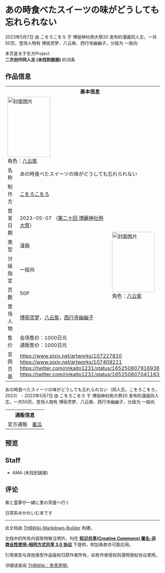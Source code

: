 # あの時食べたスイーツの味がどうしても忘れられない

<!-- source html: G:\repos\THBWiki-Markdown-Builder\THBWikiMarkdown\Temp\main\a\aa\ns0%3A%E3%81%82%E3%81%AE%E6%99%82%E9%A3%9F%E3%81%B9%E3%81%9F%E3%82%B9%E3%82%A4%E3%83%BC%E3%83%84%E3%81%AE%E5%91%B3%E3%81%8C%E3%81%A9%E3%81%86%E3%81%97%E3%81%A6%E3%82%82%E5%BF%98%E3%82%8C%E3%82%89%E3%82%8C%E3%81%AA%E3%81%84.html -->

2023年5月7日 由 こをろこをろ 于 博丽神社例大祭20 发布的漫画同人志，一共50页，登场人物有 博丽灵梦、八云紫、西行寺幽幽子，分级为 一般向

本页是关于东方Project  
 **二次创作同人志 (未找到链接)** 的词条
## 作品信息

<table><tbody><tr><th colspan="3">基本信息</th></tr><tr><td class="cover-artwork-mobile" colspan="2"><a href="./文件-あの時食べたスイーツの味がどうしても忘れられない封面.jpg.md" class="image" title="封面图片"><img alt="封面图片" src="https://upload.thwiki.cc/thumb/a/a1/%E3%81%82%E3%81%AE%E6%99%82%E9%A3%9F%E3%81%B9%E3%81%9F%E3%82%B9%E3%82%A4%E3%83%BC%E3%83%84%E3%81%AE%E5%91%B3%E3%81%8C%E3%81%A9%E3%81%86%E3%81%97%E3%81%A6%E3%82%82%E5%BF%98%E3%82%8C%E3%82%89%E3%82%8C%E3%81%AA%E3%81%84%E5%B0%81%E9%9D%A2.jpg/139px-%E3%81%82%E3%81%AE%E6%99%82%E9%A3%9F%E3%81%B9%E3%81%9F%E3%82%B9%E3%82%A4%E3%83%BC%E3%83%84%E3%81%AE%E5%91%B3%E3%81%8C%E3%81%A9%E3%81%86%E3%81%97%E3%81%A6%E3%82%82%E5%BF%98%E3%82%8C%E3%82%89%E3%82%8C%E3%81%AA%E3%81%84%E5%B0%81%E9%9D%A2.jpg" decoding="async" loading="lazy" width="139" height="196" srcset="https://upload.thwiki.cc/thumb/a/a1/%E3%81%82%E3%81%AE%E6%99%82%E9%A3%9F%E3%81%B9%E3%81%9F%E3%82%B9%E3%82%A4%E3%83%BC%E3%83%84%E3%81%AE%E5%91%B3%E3%81%8C%E3%81%A9%E3%81%86%E3%81%97%E3%81%A6%E3%82%82%E5%BF%98%E3%82%8C%E3%82%89%E3%82%8C%E3%81%AA%E3%81%84%E5%B0%81%E9%9D%A2.jpg/209px-%E3%81%82%E3%81%AE%E6%99%82%E9%A3%9F%E3%81%B9%E3%81%9F%E3%82%B9%E3%82%A4%E3%83%BC%E3%83%84%E3%81%AE%E5%91%B3%E3%81%8C%E3%81%A9%E3%81%86%E3%81%97%E3%81%A6%E3%82%82%E5%BF%98%E3%82%8C%E3%82%89%E3%82%8C%E3%81%AA%E3%81%84%E5%B0%81%E9%9D%A2.jpg 1.5x, https://upload.thwiki.cc/thumb/a/a1/%E3%81%82%E3%81%AE%E6%99%82%E9%A3%9F%E3%81%B9%E3%81%9F%E3%82%B9%E3%82%A4%E3%83%BC%E3%83%84%E3%81%AE%E5%91%B3%E3%81%8C%E3%81%A9%E3%81%86%E3%81%97%E3%81%A6%E3%82%82%E5%BF%98%E3%82%8C%E3%82%89%E3%82%8C%E3%81%AA%E3%81%84%E5%B0%81%E9%9D%A2.jpg/279px-%E3%81%82%E3%81%AE%E6%99%82%E9%A3%9F%E3%81%B9%E3%81%9F%E3%82%B9%E3%82%A4%E3%83%BC%E3%83%84%E3%81%AE%E5%91%B3%E3%81%8C%E3%81%A9%E3%81%86%E3%81%97%E3%81%A6%E3%82%82%E5%BF%98%E3%82%8C%E3%82%89%E3%82%8C%E3%81%AA%E3%81%84%E5%B0%81%E9%9D%A2.jpg 2x" data-file-width="853" data-file-height="1200"></a><div class="cover-char">角色：<a href="./八云紫.md" title="八云紫">八云紫</a></div></td>
</tr><tr><td class="label">名称</td><td colspan="2"> あの時食べたスイーツの味がどうしても忘れられない </td></tr><tr><td class="label">制作方</td><td><a href="./こをろこをろ.md" title="こをろこをろ">こをろこをろ</a></td><td class="cover-artwork" rowspan="7" style="min-width:196px;"><a href="./文件-あの時食べたスイーツの味がどうしても忘れられない封面.jpg.md" class="image" title="封面图片"><img alt="封面图片" src="https://upload.thwiki.cc/thumb/a/a1/%E3%81%82%E3%81%AE%E6%99%82%E9%A3%9F%E3%81%B9%E3%81%9F%E3%82%B9%E3%82%A4%E3%83%BC%E3%83%84%E3%81%AE%E5%91%B3%E3%81%8C%E3%81%A9%E3%81%86%E3%81%97%E3%81%A6%E3%82%82%E5%BF%98%E3%82%8C%E3%82%89%E3%82%8C%E3%81%AA%E3%81%84%E5%B0%81%E9%9D%A2.jpg/139px-%E3%81%82%E3%81%AE%E6%99%82%E9%A3%9F%E3%81%B9%E3%81%9F%E3%82%B9%E3%82%A4%E3%83%BC%E3%83%84%E3%81%AE%E5%91%B3%E3%81%8C%E3%81%A9%E3%81%86%E3%81%97%E3%81%A6%E3%82%82%E5%BF%98%E3%82%8C%E3%82%89%E3%82%8C%E3%81%AA%E3%81%84%E5%B0%81%E9%9D%A2.jpg" decoding="async" loading="lazy" width="139" height="196" srcset="https://upload.thwiki.cc/thumb/a/a1/%E3%81%82%E3%81%AE%E6%99%82%E9%A3%9F%E3%81%B9%E3%81%9F%E3%82%B9%E3%82%A4%E3%83%BC%E3%83%84%E3%81%AE%E5%91%B3%E3%81%8C%E3%81%A9%E3%81%86%E3%81%97%E3%81%A6%E3%82%82%E5%BF%98%E3%82%8C%E3%82%89%E3%82%8C%E3%81%AA%E3%81%84%E5%B0%81%E9%9D%A2.jpg/209px-%E3%81%82%E3%81%AE%E6%99%82%E9%A3%9F%E3%81%B9%E3%81%9F%E3%82%B9%E3%82%A4%E3%83%BC%E3%83%84%E3%81%AE%E5%91%B3%E3%81%8C%E3%81%A9%E3%81%86%E3%81%97%E3%81%A6%E3%82%82%E5%BF%98%E3%82%8C%E3%82%89%E3%82%8C%E3%81%AA%E3%81%84%E5%B0%81%E9%9D%A2.jpg 1.5x, https://upload.thwiki.cc/thumb/a/a1/%E3%81%82%E3%81%AE%E6%99%82%E9%A3%9F%E3%81%B9%E3%81%9F%E3%82%B9%E3%82%A4%E3%83%BC%E3%83%84%E3%81%AE%E5%91%B3%E3%81%8C%E3%81%A9%E3%81%86%E3%81%97%E3%81%A6%E3%82%82%E5%BF%98%E3%82%8C%E3%82%89%E3%82%8C%E3%81%AA%E3%81%84%E5%B0%81%E9%9D%A2.jpg/279px-%E3%81%82%E3%81%AE%E6%99%82%E9%A3%9F%E3%81%B9%E3%81%9F%E3%82%B9%E3%82%A4%E3%83%BC%E3%83%84%E3%81%AE%E5%91%B3%E3%81%8C%E3%81%A9%E3%81%86%E3%81%97%E3%81%A6%E3%82%82%E5%BF%98%E3%82%8C%E3%82%89%E3%82%8C%E3%81%AA%E3%81%84%E5%B0%81%E9%9D%A2.jpg 2x" data-file-width="853" data-file-height="1200"></a><div class="cover-char">角色：<a href="./八云紫.md" title="八云紫">八云紫</a></div></td>
</tr><tr><td class="label">首发日期</td><td>2023-05-07&#160;（<a href="/展会作品列表?e=%E5%8D%9A%E4%B8%BD%E7%A5%9E%E7%A4%BE%E4%BE%8B%E5%A4%A7%E7%A5%AD%2320">第二十回 博麗神社例大祭</a>）</td></tr><tr><td class="label">类型</td><td>漫画</td></tr><tr><td class="label">分级指定</td><td>一般向</td></tr><tr><td class="label">页数</td><td>50P</td></tr><tr><td class="label">登场人物</td><td><a href="./博丽灵梦.md" title="博丽灵梦">博丽灵梦</a>，<a href="./八云紫.md" title="八云紫">八云紫</a>，<a href="./西行寺幽幽子.md" title="西行寺幽幽子">西行寺幽幽子</a></td></tr><tr><td class="label">售价</td><td>会场售价：1000日元<br>通贩售价：1000日元</td></tr>
<tr><td class="label">官网页面</td><td colspan="2"><a rel="nofollow" class="external free" href="https://www.pixiv.net/artworks/107227810">https://www.pixiv.net/artworks/107227810</a><br><a rel="nofollow" class="external free" href="https://www.pixiv.net/artworks/107409211">https://www.pixiv.net/artworks/107409211</a><br><a rel="nofollow" class="external free" href="https://twitter.com/rinkaito1231/status/1652508079169368065">https://twitter.com/rinkaito1231/status/1652508079169368065</a><br><a rel="nofollow" class="external free" href="https://twitter.com/rinkaito1231/status/1652508070411636736">https://twitter.com/rinkaito1231/status/1652508070411636736</a></td></tr></tbody></table>

あの時食べたスイーツの味がどうしても忘れられない（同人志，こをろこをろ，2023） - 2023年5月7日 由 こをろこをろ 于 博丽神社例大祭20 发布的漫画同人志，一共50页，登场人物有 博丽灵梦、八云紫、西行寺幽幽子，分级为 一般向

<table><tbody><tr><th colspan="3">通贩信息</th></tr><tr><td class="label">官方通贩</td><td colspan="2"><a rel="nofollow" class="external text" href="https://www.melonbooks.co.jp/detail/detail.php?product_id=1944125">蜜瓜</a></td></tr></tbody></table>


## 预览
## Staff
- AMA (未找到链接)

## 评论

  
紫と霊夢が一緒に里の茶屋へ行く  

日常系ゆかれいむ本です
  


  
  

  





---

此文档由 [THBWiki-Markdown-Builder](https://github.com/Delsin-Yu/THBWiki-Markdown-Builder) 构建。

文档中的所有内容除特殊注明外，均在 [**知识共享(Creative Commons) 署名-非商业性使用-相同方式共享 3.0 协议**](https://creativecommons.org/licenses/by-sa/3.0/deed.zh-hans) 下提供，附加条款亦可能应用。

引用类型与其他类型作品版权归原作者所有，如有作者授权则遵照授权协议使用。

详细请查阅 [THBWiki：免责声明](https://thbwiki.cc/THBWiki:%E5%85%8D%E8%B4%A3%E5%A3%B0%E6%98%8E)。


